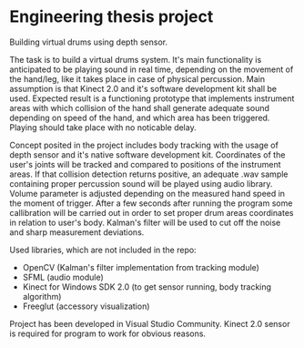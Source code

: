 # Engineering thesis project
Building virtual drums using depth sensor.

The task is to build a virtual drums system. It's main functionality is anticipated to be playing sound in real time, depending on the movement of the hand/leg, like it takes place in case of physical percussion. Main assumption is that Kinect 2.0 and it's software development kit shall be used. Expected result is a functioning prototype that implements instrument areas with which collision of the hand shall generate adequate sound depending on speed of the hand, and which area has been triggered. Playing should take place with no noticable delay. 

Concept posited in the project includes body tracking with the usage of depth sensor and it's native software development kit. Coordinates of the user's joints will be tracked and compared to positions of the instrument areas. If that collision detection returns positive, an adequate .wav sample containing proper percussion sound will be played using audio library. Volume parameter is adjusted depending on the measured hand speed in the moment of trigger. After a few seconds after running the program some callibration will be carried out in order to set proper drum areas coordinates in relation to user's body. Kalman's filter will be used to cut off the noise and sharp measurement deviations.

Used libraries, which are not included in the repo: 
- OpenCV (Kalman's filter implementation from tracking module)
- SFML (audio module)
- Kinect for Windows SDK 2.0 (to get sensor running, body tracking algorithm)
- Freeglut (accessory visualization)

Project has been developed in Visual Studio Community.
Kinect 2.0 sensor is required for program to work for obvious reasons.



